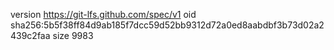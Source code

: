 version https://git-lfs.github.com/spec/v1
oid sha256:5b5f38ff84d9ab185f7dcc59d52bb9312d72a0ed8aabdbf3b73d02a2439c2faa
size 9983
